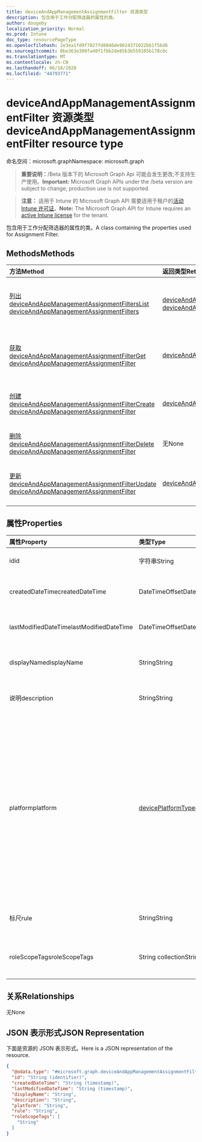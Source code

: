 ```yaml
---
title: deviceAndAppManagementAssignmentFilter 资源类型
description: 包含用于工作分配筛选器的属性的类。
author: dougeby
localization_priority: Normal
ms.prod: Intune
doc_type: resourcePageType
ms.openlocfilehash: 2e3ea1fd9f7827fd8046de9024371022b61f56d6
ms.sourcegitcommit: 0be363e309fa40f1fbb2de85b3b559105b178c0c
ms.translationtype: MT
ms.contentlocale: zh-CN
ms.lasthandoff: 06/18/2020
ms.locfileid: "44793771"
---
```

# <a name="deviceandappmanagementassignmentfilter-resource-type"></a><span data-ttu-id="1759f-103">deviceAndAppManagementAssignmentFilter 资源类型</span><span class="sxs-lookup"><span data-stu-id="1759f-103">deviceAndAppManagementAssignmentFilter resource type</span></span>

<span data-ttu-id="1759f-104">命名空间：microsoft.graph</span><span class="sxs-lookup"><span data-stu-id="1759f-104">Namespace: microsoft.graph</span></span>

> <span data-ttu-id="1759f-105">**重要说明：**/Beta 版本下的 Microsoft Graph Api 可能会发生更改;不支持生产使用。</span><span class="sxs-lookup"><span data-stu-id="1759f-105">**Important:** Microsoft Graph APIs under the /beta version are subject to change; production use is not supported.</span></span>

> <span data-ttu-id="1759f-106">**注意：** 适用于 Intune 的 Microsoft Graph API 需要适用于租户的[活动 Intune 许可证](https://go.microsoft.com/fwlink/?linkid=839381)。</span><span class="sxs-lookup"><span data-stu-id="1759f-106">**Note:** The Microsoft Graph API for Intune requires an [active Intune license](https://go.microsoft.com/fwlink/?linkid=839381) for the tenant.</span></span>

<span data-ttu-id="1759f-107">包含用于工作分配筛选器的属性的类。</span><span class="sxs-lookup"><span data-stu-id="1759f-107">A class containing the properties used for Assignment Filter.</span></span>

## <a name="methods"></a><span data-ttu-id="1759f-108">Methods</span><span class="sxs-lookup"><span data-stu-id="1759f-108">Methods</span></span>
|<span data-ttu-id="1759f-109">方法</span><span class="sxs-lookup"><span data-stu-id="1759f-109">Method</span></span>|<span data-ttu-id="1759f-110">返回类型</span><span class="sxs-lookup"><span data-stu-id="1759f-110">Return Type</span></span>|<span data-ttu-id="1759f-111">说明</span><span class="sxs-lookup"><span data-stu-id="1759f-111">Description</span></span>|
|:---|:---|:---|
|[<span data-ttu-id="1759f-112">列出 deviceAndAppManagementAssignmentFilters</span><span class="sxs-lookup"><span data-stu-id="1759f-112">List deviceAndAppManagementAssignmentFilters</span></span>](../api/intune-policyset-deviceandappmanagementassignmentfilter-list.md)|<span data-ttu-id="1759f-113">[deviceAndAppManagementAssignmentFilter](../resources/intune-policyset-deviceandappmanagementassignmentfilter.md)集合</span><span class="sxs-lookup"><span data-stu-id="1759f-113">[deviceAndAppManagementAssignmentFilter](../resources/intune-policyset-deviceandappmanagementassignmentfilter.md) collection</span></span>|<span data-ttu-id="1759f-114">列出[deviceAndAppManagementAssignmentFilter](../resources/intune-policyset-deviceandappmanagementassignmentfilter.md)对象的属性和关系。</span><span class="sxs-lookup"><span data-stu-id="1759f-114">List properties and relationships of the [deviceAndAppManagementAssignmentFilter](../resources/intune-policyset-deviceandappmanagementassignmentfilter.md) objects.</span></span>|
|[<span data-ttu-id="1759f-115">获取 deviceAndAppManagementAssignmentFilter</span><span class="sxs-lookup"><span data-stu-id="1759f-115">Get deviceAndAppManagementAssignmentFilter</span></span>](../api/intune-policyset-deviceandappmanagementassignmentfilter-get.md)|[<span data-ttu-id="1759f-116">deviceAndAppManagementAssignmentFilter</span><span class="sxs-lookup"><span data-stu-id="1759f-116">deviceAndAppManagementAssignmentFilter</span></span>](../resources/intune-policyset-deviceandappmanagementassignmentfilter.md)|<span data-ttu-id="1759f-117">读取[deviceAndAppManagementAssignmentFilter](../resources/intune-policyset-deviceandappmanagementassignmentfilter.md)对象的属性和关系。</span><span class="sxs-lookup"><span data-stu-id="1759f-117">Read properties and relationships of the [deviceAndAppManagementAssignmentFilter](../resources/intune-policyset-deviceandappmanagementassignmentfilter.md) object.</span></span>|
|[<span data-ttu-id="1759f-118">创建 deviceAndAppManagementAssignmentFilter</span><span class="sxs-lookup"><span data-stu-id="1759f-118">Create deviceAndAppManagementAssignmentFilter</span></span>](../api/intune-policyset-deviceandappmanagementassignmentfilter-create.md)|[<span data-ttu-id="1759f-119">deviceAndAppManagementAssignmentFilter</span><span class="sxs-lookup"><span data-stu-id="1759f-119">deviceAndAppManagementAssignmentFilter</span></span>](../resources/intune-policyset-deviceandappmanagementassignmentfilter.md)|<span data-ttu-id="1759f-120">创建新的[deviceAndAppManagementAssignmentFilter](../resources/intune-policyset-deviceandappmanagementassignmentfilter.md)对象。</span><span class="sxs-lookup"><span data-stu-id="1759f-120">Create a new [deviceAndAppManagementAssignmentFilter](../resources/intune-policyset-deviceandappmanagementassignmentfilter.md) object.</span></span>|
|[<span data-ttu-id="1759f-121">删除 deviceAndAppManagementAssignmentFilter</span><span class="sxs-lookup"><span data-stu-id="1759f-121">Delete deviceAndAppManagementAssignmentFilter</span></span>](../api/intune-policyset-deviceandappmanagementassignmentfilter-delete.md)|<span data-ttu-id="1759f-122">无</span><span class="sxs-lookup"><span data-stu-id="1759f-122">None</span></span>|<span data-ttu-id="1759f-123">删除[deviceAndAppManagementAssignmentFilter](../resources/intune-policyset-deviceandappmanagementassignmentfilter.md)。</span><span class="sxs-lookup"><span data-stu-id="1759f-123">Deletes a [deviceAndAppManagementAssignmentFilter](../resources/intune-policyset-deviceandappmanagementassignmentfilter.md).</span></span>|
|[<span data-ttu-id="1759f-124">更新 deviceAndAppManagementAssignmentFilter</span><span class="sxs-lookup"><span data-stu-id="1759f-124">Update deviceAndAppManagementAssignmentFilter</span></span>](../api/intune-policyset-deviceandappmanagementassignmentfilter-update.md)|[<span data-ttu-id="1759f-125">deviceAndAppManagementAssignmentFilter</span><span class="sxs-lookup"><span data-stu-id="1759f-125">deviceAndAppManagementAssignmentFilter</span></span>](../resources/intune-policyset-deviceandappmanagementassignmentfilter.md)|<span data-ttu-id="1759f-126">更新[deviceAndAppManagementAssignmentFilter](../resources/intune-policyset-deviceandappmanagementassignmentfilter.md)对象的属性。</span><span class="sxs-lookup"><span data-stu-id="1759f-126">Update the properties of a [deviceAndAppManagementAssignmentFilter](../resources/intune-policyset-deviceandappmanagementassignmentfilter.md) object.</span></span>|

## <a name="properties"></a><span data-ttu-id="1759f-127">属性</span><span class="sxs-lookup"><span data-stu-id="1759f-127">Properties</span></span>
|<span data-ttu-id="1759f-128">属性</span><span class="sxs-lookup"><span data-stu-id="1759f-128">Property</span></span>|<span data-ttu-id="1759f-129">类型</span><span class="sxs-lookup"><span data-stu-id="1759f-129">Type</span></span>|<span data-ttu-id="1759f-130">说明</span><span class="sxs-lookup"><span data-stu-id="1759f-130">Description</span></span>|
|:---|:---|:---|
|<span data-ttu-id="1759f-131">id</span><span class="sxs-lookup"><span data-stu-id="1759f-131">id</span></span>|<span data-ttu-id="1759f-132">字符串</span><span class="sxs-lookup"><span data-stu-id="1759f-132">String</span></span>|<span data-ttu-id="1759f-133">工作分配筛选器的键。</span><span class="sxs-lookup"><span data-stu-id="1759f-133">Key of the Assignment Filter.</span></span>|
|<span data-ttu-id="1759f-134">createdDateTime</span><span class="sxs-lookup"><span data-stu-id="1759f-134">createdDateTime</span></span>|<span data-ttu-id="1759f-135">DateTimeOffset</span><span class="sxs-lookup"><span data-stu-id="1759f-135">DateTimeOffset</span></span>|<span data-ttu-id="1759f-136">工作分配筛选器的创建时间。</span><span class="sxs-lookup"><span data-stu-id="1759f-136">Creation time of the Assignment Filter.</span></span>|
|<span data-ttu-id="1759f-137">lastModifiedDateTime</span><span class="sxs-lookup"><span data-stu-id="1759f-137">lastModifiedDateTime</span></span>|<span data-ttu-id="1759f-138">DateTimeOffset</span><span class="sxs-lookup"><span data-stu-id="1759f-138">DateTimeOffset</span></span>|<span data-ttu-id="1759f-139">工作分配筛选器的上次修改时间。</span><span class="sxs-lookup"><span data-stu-id="1759f-139">Last modified time of the Assignment Filter.</span></span>|
|<span data-ttu-id="1759f-140">displayName</span><span class="sxs-lookup"><span data-stu-id="1759f-140">displayName</span></span>|<span data-ttu-id="1759f-141">String</span><span class="sxs-lookup"><span data-stu-id="1759f-141">String</span></span>|<span data-ttu-id="1759f-142">工作分配筛选器的 DisplayName。</span><span class="sxs-lookup"><span data-stu-id="1759f-142">DisplayName of the Assignment Filter.</span></span>|
|<span data-ttu-id="1759f-143">说明</span><span class="sxs-lookup"><span data-stu-id="1759f-143">description</span></span>|<span data-ttu-id="1759f-144">String</span><span class="sxs-lookup"><span data-stu-id="1759f-144">String</span></span>|<span data-ttu-id="1759f-145">工作分配筛选器的说明。</span><span class="sxs-lookup"><span data-stu-id="1759f-145">Description of the Assignment Filter.</span></span>|
|<span data-ttu-id="1759f-146">platform</span><span class="sxs-lookup"><span data-stu-id="1759f-146">platform</span></span>|[<span data-ttu-id="1759f-147">devicePlatformType</span><span class="sxs-lookup"><span data-stu-id="1759f-147">devicePlatformType</span></span>](../resources/intune-shared-deviceplatformtype.md)|<span data-ttu-id="1759f-148">工作分配筛选器将适用的设备的平台类型。</span><span class="sxs-lookup"><span data-stu-id="1759f-148">Platform type of the devices on which the Assignment Filter will be applicable.</span></span> <span data-ttu-id="1759f-149">可取值为：`android`、`androidForWork`、`iOS`、`macOS`、`windowsPhone81`、`windows81AndLater`、`windows10AndLater`、`androidWorkProfile`、`unknown`。</span><span class="sxs-lookup"><span data-stu-id="1759f-149">Possible values are: `android`, `androidForWork`, `iOS`, `macOS`, `windowsPhone81`, `windows81AndLater`, `windows10AndLater`, `androidWorkProfile`, `unknown`.</span></span>|
|<span data-ttu-id="1759f-150">标尺</span><span class="sxs-lookup"><span data-stu-id="1759f-150">rule</span></span>|<span data-ttu-id="1759f-151">String</span><span class="sxs-lookup"><span data-stu-id="1759f-151">String</span></span>|<span data-ttu-id="1759f-152">工作分配筛选器的规则定义。</span><span class="sxs-lookup"><span data-stu-id="1759f-152">Rule definition of the Assignment Filter.</span></span>|
|<span data-ttu-id="1759f-153">roleScopeTags</span><span class="sxs-lookup"><span data-stu-id="1759f-153">roleScopeTags</span></span>|<span data-ttu-id="1759f-154">String collection</span><span class="sxs-lookup"><span data-stu-id="1759f-154">String collection</span></span>|<span data-ttu-id="1759f-155">RoleScopeTags 的工作分配筛选器。</span><span class="sxs-lookup"><span data-stu-id="1759f-155">RoleScopeTags of the Assignment Filter.</span></span>|

## <a name="relationships"></a><span data-ttu-id="1759f-156">关系</span><span class="sxs-lookup"><span data-stu-id="1759f-156">Relationships</span></span>
<span data-ttu-id="1759f-157">无</span><span class="sxs-lookup"><span data-stu-id="1759f-157">None</span></span>

## <a name="json-representation"></a><span data-ttu-id="1759f-158">JSON 表示形式</span><span class="sxs-lookup"><span data-stu-id="1759f-158">JSON Representation</span></span>
<span data-ttu-id="1759f-159">下面是资源的 JSON 表示形式。</span><span class="sxs-lookup"><span data-stu-id="1759f-159">Here is a JSON representation of the resource.</span></span>
<!-- {
  "blockType": "resource",
  "keyProperty": "id",
  "@odata.type": "microsoft.graph.deviceAndAppManagementAssignmentFilter"
}
-->
``` json
{
  "@odata.type": "#microsoft.graph.deviceAndAppManagementAssignmentFilter",
  "id": "String (identifier)",
  "createdDateTime": "String (timestamp)",
  "lastModifiedDateTime": "String (timestamp)",
  "displayName": "String",
  "description": "String",
  "platform": "String",
  "rule": "String",
  "roleScopeTags": [
    "String"
  ]
}
```



